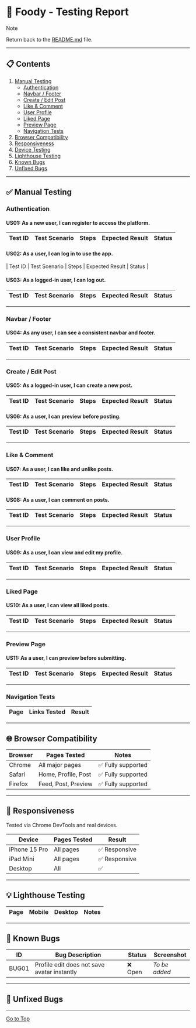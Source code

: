 # 🧪 Foody - Testing Report

> [!NOTE]  
> Return back to the [README.md](README.md) file.

---

## 📋 Contents

1. [Manual Testing](#manual-testing)
   - [Authentication](#authentication)
   - [Navbar / Footer](#navbar--footer)
   - [Create / Edit Post](#create--edit-post)
   - [Like & Comment](#like--comment)
   - [User Profile](#user-profile)
   - [Liked Page](#liked-page)
   - [Preview Page](#preview-page)
   - [Navigation Tests](#navigation-tests)
2. [Browser Compatibility](#browser-compatibility)
3. [Responsiveness](#responsiveness)
4. [Device Testing](#device-testing)
5. [Lighthouse Testing](#lighthouse-testing)
6. [Known Bugs](#known-bugs)
7. [Unfixed Bugs](#unfixed-bugs)

---

## ✅ Manual Testing

### Authentication

#### US01: As a new user, I can register to access the platform.

| Test ID | Test Scenario | Steps | Expected Result | Status |
|--------|----------------|-------|------------------|--------|



#### US02: As a user, I can log in to use the app.

| Test ID | Test Scenario | Steps | Expected Result | Status |



#### US03: As a logged-in user, I can log out.

| Test ID | Test Scenario | Steps | Expected Result | Status |
|--------|----------------|-------|------------------|--------|



---

### Navbar / Footer

#### US04: As any user, I can see a consistent navbar and footer.

| Test ID | Test Scenario | Steps | Expected Result | Status |
|--------|----------------|-------|------------------|--------|


---

### Create / Edit Post

#### US05: As a logged-in user, I can create a new post.

| Test ID | Test Scenario | Steps | Expected Result | Status |
|--------|----------------|-------|------------------|--------|



#### US06: As a user, I can preview before posting.

| Test ID | Test Scenario | Steps | Expected Result | Status |
|--------|----------------|-------|------------------|--------|



---

### Like & Comment

#### US07: As a user, I can like and unlike posts.

| Test ID | Test Scenario | Steps | Expected Result | Status |
|--------|----------------|-------|------------------|--------|




#### US08: As a user, I can comment on posts.

| Test ID | Test Scenario | Steps | Expected Result | Status |
|--------|----------------|-------|------------------|--------|



---

### User Profile

#### US09: As a user, I can view and edit my profile.

| Test ID | Test Scenario | Steps | Expected Result | Status |
|--------|----------------|-------|------------------|--------|




---

### Liked Page

#### US10: As a user, I can view all liked posts.

| Test ID | Test Scenario | Steps | Expected Result | Status |
|--------|----------------|-------|------------------|--------|




---

### Preview Page

#### US11: As a user, I can preview before submitting.

| Test ID | Test Scenario | Steps | Expected Result | Status |
|--------|----------------|-------|------------------|--------|



---

### Navigation Tests

| Page | Links Tested | Result |
|------|--------------|--------|




---

## 🌐 Browser Compatibility

| Browser | Pages Tested | Notes |
|---------|--------------|-------|
| Chrome | All major pages | ✅ Fully supported |
| Safari | Home, Profile, Post | ✅ Fully supported |
| Firefox | Feed, Post, Preview | ✅ Fully supported |

---

## 📱 Responsiveness

Tested via Chrome DevTools and real devices.

| Device | Pages Tested | Result |
|--------|--------------|--------|
| iPhone 15 Pro | All pages | ✅ Responsive |
| iPad Mini | All pages | ✅ Responsive |
| Desktop | All | ✅ |

---

## 💡 Lighthouse Testing

| Page | Mobile | Desktop | Notes |
|------|--------|---------|-------|



---

## 🐞 Known Bugs

| ID | Bug Description | Status | Screenshot |
|----|------------------|--------|------------|
| BUG01 | Profile edit does not save avatar instantly | ❌ Open | _To be added_ |


---

## 🚫 Unfixed Bugs




---

[Go to Top](#top)

